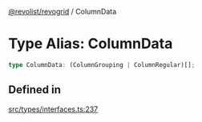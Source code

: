 [@revolist/revogrid](README.md) / ColumnData

# Type Alias: ColumnData

```ts
type ColumnData: (ColumnGrouping | ColumnRegular)[];
```

## Defined in

[src/types/interfaces.ts:237](https://github.com/revolist/revogrid/blob/b237f8e2bf171382439be1d1cad91b20987b8302/src/types/interfaces.ts#L237)
